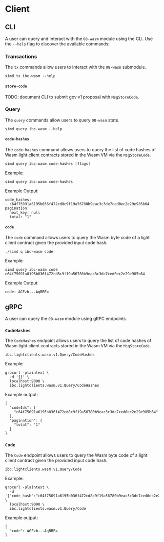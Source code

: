 <!--
order: 7
-->

# Client

## CLI

A user can query and interact with the `08-wasm` module using the CLI. Use the `--help` flag to discover the available commands:

### Transactions

The `tx` commands allow users to interact with the `08-wasm` submodule.

```shell
simd tx ibc-wasm --help
```

#### `store-code`

TODO: document CLI to submit gov v1 proposal with `MsgStoreCode`.

### Query

The `query` commands allow users to query `08-wasm` state.

```shell
simd query ibc-wasm --help
```

#### `code-hashes`

The `code-hashes` command allows users to query the list of code hashes of Wasm light client contracts stored in the Wasm VM via the `MsgStoreCode`.

```shell
simd query ibc-wasm code-hashes [flags]
```

Example:

```shell
simd query ibc-wasm code-hashes
```

Example Output:

```shell
code_hashes:
- c64f75091a6195b036f472cd8c9f19a56780b9eac3c3de7ced0ec2e29e985b64
pagination:
  next_key: null
  total: "1"
```

#### `code`

The `code` command allows users to query the Wasm byte code of a light client contract given the provided input code hash.

```shell
./simd q ibc-wasm code
```

Example:

```shell
simd query ibc-wasm code c64f75091a6195b036f472cd8c9f19a56780b9eac3c3de7ced0ec2e29e985b64
```

Example Output:

```shell
code: AGFzb...AqBBE=
```

## gRPC

A user can query the `08-wasm` module using gRPC endpoints.

### `CodeHashes`

The `CodeHashes` endpoint allows users to query the list of code hashes of Wasm light client contracts stored in the Wasm VM via the `MsgStoreCode`.

```shell
ibc.lightclients.wasm.v1.Query/CodeHashes
```

Example:

```shell
grpcurl -plaintext \
  -d '{}' \
  localhost:9090 \
  ibc.lightclients.wasm.v1.Query/CodeHashes
```

Example output:

```shell
{
  "codeIds": [
    "c64f75091a6195b036f472cd8c9f19a56780b9eac3c3de7ced0ec2e29e985b64"
  ],
  "pagination": {
    "total": "1"
  }
}
```

### `Code`

The `Code` endpoint allows users to query the Wasm byte code of a light client contract given the provided input code hash.

```shell
ibc.lightclients.wasm.v1.Query/Code
```

Example:

```shell
grpcurl -plaintext \
  -d '{"code_hash":"c64f75091a6195b036f472cd8c9f19a56780b9eac3c3de7ced0ec2e29e985b64"}' \
  localhost:9090 \
  ibc.lightclients.wasm.v1.Query/Code
```

Example output:

```shell
{
  "code": AGFzb...AqBBE=
}
```

